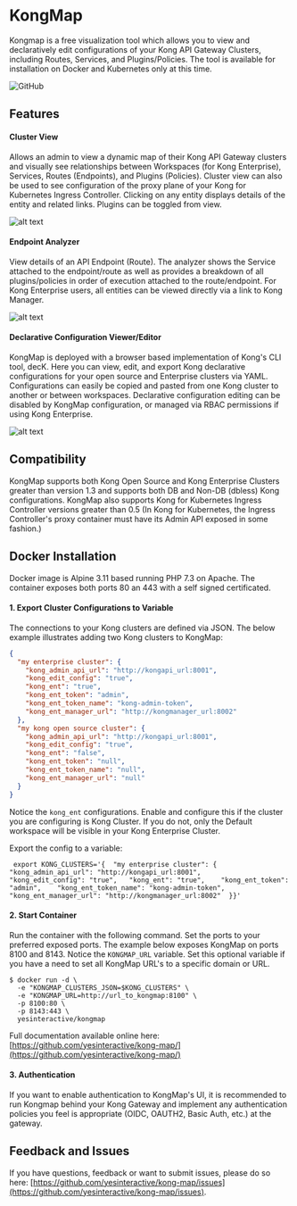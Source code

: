 # KongMap #
Kongmap is a free visualization tool which allows you to view and declaratively edit configurations of
your Kong API Gateway Clusters, including Routes, Services, and Plugins/Policies. The tool is 
available for installation on Docker and Kubernetes only at this time.  

![GitHub](https://img.shields.io/github/license/yesinteractive/kong-map?style=for-the-badge)

## Features ## 

#### Cluster View ####
Allows an admin to view a dynamic map of their Kong API Gateway clusters and visually see relationships between
Workspaces (for Kong Enterprise), Services, Routes (Endpoints), and Plugins (Policies). Cluster view can also
be used to see configuration of the proxy plane of your Kong for Kubernetes Ingress Controller. Clicking on any 
entity displays details of the entity and related links. Plugins can be toggled from view. 


![alt text](https://github.com/yesinteractive/kong-map/blob/main/screenshots/kongmap-home.png?raw=true "kongmap")

#### Endpoint Analyzer ####
View details of an API Endpoint (Route). The analyzer shows the Service attached to the endpoint/route as well as provides
a breakdown of all plugins/policies in order of execution attached to the route/endpoint. For Kong Enterprise users,
all entities can be viewed directly via a link to Kong Manager.

![alt text](https://github.com/yesinteractive/kong-map/blob/main/screenshots/kongmap-endpoint.png?raw=true "kongmap")


#### Declarative Configuration Viewer/Editor ####
KongMap is deployed with a browser based implementation of Kong's CLI tool, decK. Here you can view, edit, and export Kong declarative configurations for your open source 
and Enterprise clusters via YAML. Configurations can easily be copied and pasted from one Kong cluster to another or between workspaces. Declarative
configuration editing can be disabled by KongMap configuration, or managed via RBAC permissions if using Kong Enterprise. 

![alt text](https://github.com/yesinteractive/kong-map/blob/main/screenshots/kongmap-deck.png?raw=true "kongmap")

## Compatibility ## 
KongMap supports both Kong Open Source and Kong Enterprise Clusters greater than version 1.3 and supports both DB and Non-DB (dbless) Kong configurations.
KongMap also supports Kong for Kubernetes Ingress Controller versions greater than 0.5 (In Kong for Kubernetes,
the Ingress Controller's proxy container must have its Admin API exposed in some fashion.)

## Docker Installation ##

Docker image is Alpine 3.11 based running PHP 7.3 on Apache. The container exposes both ports 80 an 443 with a self signed certificated. 

#### 1. Export Cluster Configurations to Variable ####

The connections to your Kong clusters are defined via JSON. The below example illustrates adding two Kong clusters to KongMap:

```json
{
  "my enterprise cluster": {
    "kong_admin_api_url": "http://kongapi_url:8001",
    "kong_edit_config": "true",
    "kong_ent": "true",
    "kong_ent_token": "admin",
    "kong_ent_token_name": "kong-admin-token",
    "kong_ent_manager_url": "http://kongmanager_url:8002"
  },
  "my kong open source cluster": {
    "kong_admin_api_url": "http://kongapi_url:8001",
    "kong_edit_config": "true",
    "kong_ent": "false",
    "kong_ent_token": "null",
    "kong_ent_token_name": "null",
    "kong_ent_manager_url": "null"
  }
}
  ```

Notice the `kong_ent` configurations. Enable and configure this if the cluster you are configuring is Kong Cluster. If you do not, only the Default workspace
will be visible in your Kong Enterprise Cluster.

Export the config to a variable:

```shell
 export KONG_CLUSTERS='{  "my enterprise cluster": {    "kong_admin_api_url": "http://kongapi_url:8001",    "kong_edit_config": "true",   "kong_ent": "true",    "kong_ent_token": "admin",    "kong_ent_token_name": "kong-admin-token",    "kong_ent_manager_url": "http://kongmanager_url:8002"  }}'
  ```

#### 2. Start Container ####

Run the container with the following command. Set the ports to your preferred exposed ports. The example below exposes KongMap on ports 8100 and 8143. Notice the `KONGMAP_URL` variable. Set this optional variable if you have a need to set all KongMap URL's to a specific domain or URL.

```
$ docker run -d \
  -e "KONGMAP_CLUSTERS_JSON=$KONG_CLUSTERS" \
  -e "KONGMAP_URL=http://url_to_kongmap:8100" \
  -p 8100:80 \
  -p 8143:443 \
  yesinteractive/kongmap
```


Full documentation available online here: [https://github.com/yesinteractive/kong-map/](https://github.com/yesinteractive/kong-map/)

#### 3. Authentication ####

If you want to enable authentication to KongMap's UI, it is recommended to run Kongmap behind your Kong Gateway and implement any authentication
policies you feel is appropriate (OIDC, OAUTH2, Basic Auth, etc.) at the gateway.

## Feedback and Issues ##

If you have questions, feedback or want to submit issues, please do so here: [https://github.com/yesinteractive/kong-map/issues](https://github.com/yesinteractive/kong-map/issues).